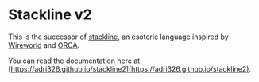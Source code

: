 # Stackline v2

This is the successor of [stackline](https://github.com/adri326/stackline), an esoteric language inspired by [Wireworld](https://mathworld.wolfram.com/WireWorld.html) and [ORCA](https://github.com/hundredrabbits/Orca).

You can read the documentation here at [https://adri326.github.io/stackline2](https://adri326.github.io/stackline2).
